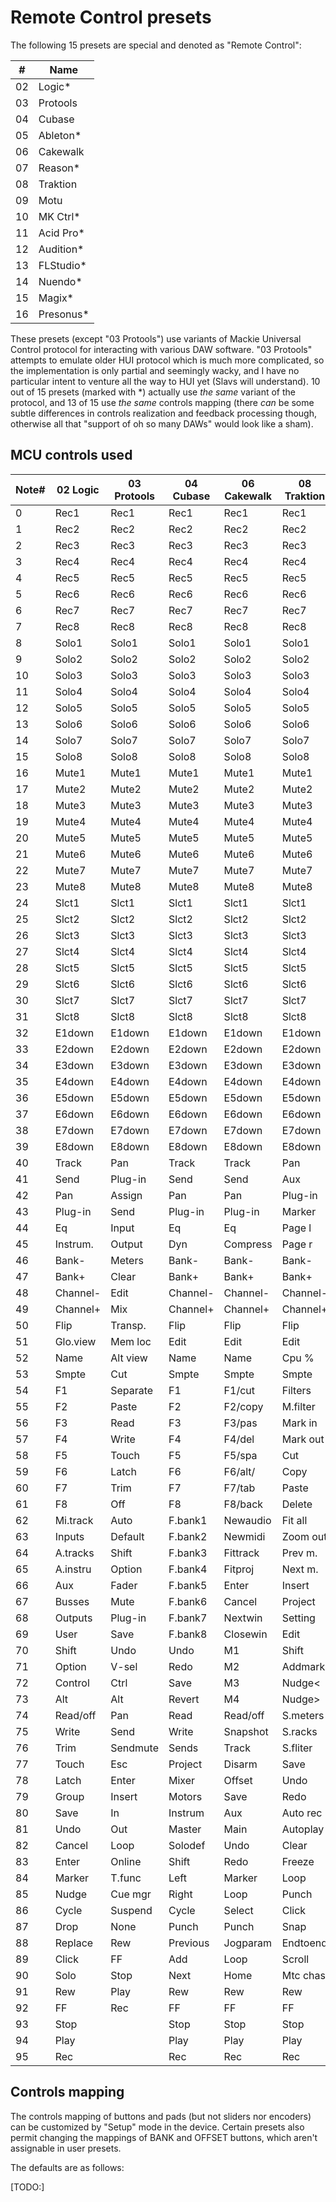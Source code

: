 # Remote Control presets

The following 15 presets are special and denoted as "Remote Control":

| #  | Name     |
|----|----------|
| 02 | Logic\*   |
| 03 | Protools |
| 04 | Cubase   |
| 05 | Ableton\* |
| 06 | Cakewalk |
| 07 | Reason\*  |
| 08 | Traktion |
| 09 | Motu     |
| 10 | MK Ctrl\* |
| 11 | Acid Pro\*|
| 12 | Audition\*|
| 13 | FLStudio\*|
| 14 | Nuendo\*  |
| 15 | Magix\*   |
| 16 | Presonus\*|

These presets (except "03 Protools") use variants of Mackie Universal Control protocol
for interacting with various DAW software. "03 Protools" attempts to emulate older HUI protocol
which is much more complicated, so the implementation is only partial and seemingly wacky, and I have no particular intent to venture all the way to HUI yet
(Slavs will understand).
10 out of 15 presets (marked with \*) actually use *the same* variant of the protocol, and 13 of 15
use *the same* controls mapping (there *can* be some subtle differences in controls realization and feedback processing though,
otherwise all that "support of oh so many DAWs" would look like a sham).

## MCU controls used

|Note#| 02 Logic |03 Protools|04 Cubase|06 Cakewalk|08 Traktion|09 Motu |
|-----|----------|----------|----------|----------|----------|----------|
| 0   | Rec1     | Rec1     | Rec1     | Rec1     | Rec1     | Rec1     |
| 1   | Rec2     | Rec2     | Rec2     | Rec2     | Rec2     | Rec2     |
| 2   | Rec3     | Rec3     | Rec3     | Rec3     | Rec3     | Rec3     |
| 3   | Rec4     | Rec4     | Rec4     | Rec4     | Rec4     | Rec4     |
| 4   | Rec5     | Rec5     | Rec5     | Rec5     | Rec5     | Rec5     |
| 5   | Rec6     | Rec6     | Rec6     | Rec6     | Rec6     | Rec6     |
| 6   | Rec7     | Rec7     | Rec7     | Rec7     | Rec7     | Rec7     |
| 7   | Rec8     | Rec8     | Rec8     | Rec8     | Rec8     | Rec8     |
| 8   | Solo1    | Solo1    | Solo1    | Solo1    | Solo1    | Solo1    |
| 9   | Solo2    | Solo2    | Solo2    | Solo2    | Solo2    | Solo2    |
| 10  | Solo3    | Solo3    | Solo3    | Solo3    | Solo3    | Solo3    |
| 11  | Solo4    | Solo4    | Solo4    | Solo4    | Solo4    | Solo4    |
| 12  | Solo5    | Solo5    | Solo5    | Solo5    | Solo5    | Solo5    |
| 13  | Solo6    | Solo6    | Solo6    | Solo6    | Solo6    | Solo6    |
| 14  | Solo7    | Solo7    | Solo7    | Solo7    | Solo7    | Solo7    |
| 15  | Solo8    | Solo8    | Solo8    | Solo8    | Solo8    | Solo8    |
| 16  | Mute1    | Mute1    | Mute1    | Mute1    | Mute1    | Mute1    |
| 17  | Mute2    | Mute2    | Mute2    | Mute2    | Mute2    | Mute2    |
| 18  | Mute3    | Mute3    | Mute3    | Mute3    | Mute3    | Mute3    |
| 19  | Mute4    | Mute4    | Mute4    | Mute4    | Mute4    | Mute4    |
| 20  | Mute5    | Mute5    | Mute5    | Mute5    | Mute5    | Mute5    |
| 21  | Mute6    | Mute6    | Mute6    | Mute6    | Mute6    | Mute6    |
| 22  | Mute7    | Mute7    | Mute7    | Mute7    | Mute7    | Mute7    |
| 23  | Mute8    | Mute8    | Mute8    | Mute8    | Mute8    | Mute8    |
| 24  | Slct1    | Slct1    | Slct1    | Slct1    | Slct1    | Slct1    |
| 25  | Slct2    | Slct2    | Slct2    | Slct2    | Slct2    | Slct2    |
| 26  | Slct3    | Slct3    | Slct3    | Slct3    | Slct3    | Slct3    |
| 27  | Slct4    | Slct4    | Slct4    | Slct4    | Slct4    | Slct4    |
| 28  | Slct5    | Slct5    | Slct5    | Slct5    | Slct5    | Slct5    |
| 29  | Slct6    | Slct6    | Slct6    | Slct6    | Slct6    | Slct6    |
| 30  | Slct7    | Slct7    | Slct7    | Slct7    | Slct7    | Slct7    |
| 31  | Slct8    | Slct8    | Slct8    | Slct8    | Slct8    | Slct8    |
| 32  | E1down   | E1down   | E1down   | E1down   | E1down   | E1down   |
| 33  | E2down   | E2down   | E2down   | E2down   | E2down   | E2down   |
| 34  | E3down   | E3down   | E3down   | E3down   | E3down   | E3down   |
| 35  | E4down   | E4down   | E4down   | E4down   | E4down   | E4down   |
| 36  | E5down   | E5down   | E5down   | E5down   | E5down   | E5down   |
| 37  | E6down   | E6down   | E6down   | E6down   | E6down   | E6down   |
| 38  | E7down   | E7down   | E7down   | E7down   | E7down   | E7down   |
| 39  | E8down   | E8down   | E8down   | E8down   | E8down   | E8down   |
| 40  | Track    | Pan      | Track    | Track    | Pan      | Mode     |
| 41  | Send     | Plug-in  | Send     | Send     | Aux      | Send     |
| 42  | Pan      | Assign   | Pan      | Pan      | Plug-in  | Pan      |
| 43  | Plug-in  | Send     | Plug-in  | Plug-in  | Marker   | Effect   |
| 44  | Eq       | Input    | Eq       | Eq       | Page l   | None     |
| 45  | Instrum. | Output   | Dyn      | Compress | Page r   | Preset   |
| 46  | Bank-    | Meters   | Bank-    | Bank-    | Bank-    | Bank-    |
| 47  | Bank+    | Clear    | Bank+    | Bank+    | Bank+    | Bank+    |
| 48  | Channel- | Edit     | Channel- | Channel- | Channel- | Channel- |
| 49  | Channel+ | Mix      | Channel+ | Channel+ | Channel+ | Channel+ |
| 50  | Flip     | Transp.  | Flip     | Flip     | Flip     | Flip     |
| 51  | Glo.view | Mem loc  | Edit     | Edit     | Edit     | Edit     |
| 52  | Name     | Alt view | Name     | Name     | Cpu %    | Level    |
| 53  | Smpte    | Cut      | Smpte    | Smpte    | Smpte    | Time     |
| 54  | F1       | Separate | F1       | F1/cut   | Filters  | Enter    |
| 55  | F2       | Paste    | F2       | F2/copy  | M.filter | Escape   |
| 56  | F3       | Read     | F3       | F3/pas   | Mark in  | Group    |
| 57  | F4       | Write    | F4       | F4/del   | Mark out | Ungroup  |
| 58  | F5       | Touch    | F5       | F5/spa   | Cut      | Suspend  |
| 59  | F6       | Latch    | F6       | F6/alt/  | Copy     | Sequence |
| 60  | F7       | Trim     | F7       | F7/tab   | Paste    | Tracks   |
| 61  | F8       | Off      | F8       | F8/back  | Delete   | Board    |
| 62  | Mi.track | Auto     | F.bank1  | Newaudio | Fit all  | Click    |
| 63  | Inputs   | Default  | F.bank2  | Newmidi  | Zoom out | Countoff |
| 64  | A.tracks | Shift    | F.bank3  | Fittrack | Prev m.  | Overdub  |
| 65  | A.instru | Option   | F.bank4  | Fitproj  | Next m.  | Patch    |
| 66  | Aux      | Fader    | F.bank5  | Enter    | Insert   | Clear    |
| 67  | Busses   | Mute     | F.bank6  | Cancel   | Project  | Save     |
| 68  | Outputs  | Plug-in  | F.bank7  | Nextwin  | Setting  | Memory   |
| 69  | User     | Save     | F.bank8  | Closewin | Edit     | Pre/post |
| 70  | Shift    | Undo     | Undo     | M1       | Shift    | Shift    |
| 71  | Option   | V-sel    | Redo     | M2       | Addmark  | Control  |
| 72  | Control  | Ctrl     | Save     | M3       | Nudge\<  | Option   |
| 73  | Alt      | Alt      | Revert   | M4       | Nudge\>  | Command  |
| 74  | Read/off | Pan      | Read     | Read/off | S.meters | Read/off |
| 75  | Write    | Send     | Write    | Snapshot | S.racks  | Touch    |
| 76  | Trim     | Sendmute | Sends    | Track    | S.fliter | Trim tou |
| 77  | Touch    | Esc      | Project  | Disarm   | Save     | Overwrit |
| 78  | Latch    | Enter    | Mixer    | Offset   | Undo     | Latch    |
| 79  | Group    | Insert   | Motors   | Save     | Redo     | Trim lat |
| 80  | Save     | In       | Instrum  | Aux      | Auto rec | Save     |
| 81  | Undo     | Out      | Master   | Main     | Autoplay | Audible  |
| 82  | Cancel   | Loop     | Solodef  | Undo     | Clear    | Undo     |
| 83  | Enter    | Online   | Shift    | Redo     | Freeze   | Redo     |
| 84  | Marker   | T.func   | Left     | Marker   | Loop     | Rtz      |
| 85  | Nudge    | Cue mgr  | Right    | Loop     | Punch    | Marker   |
| 86  | Cycle    | Suspend  | Cycle    | Select   | Click    | Editgrid |
| 87  | Drop     | None     | Punch    | Punch    | Snap     | Cycle    |
| 88  | Replace  | Rew      | Previous | Jogparam | Endtoend | Punch    |
| 89  | Click    | FF       | Add      | Loop     | Scroll   | Select   |
| 90  | Solo     | Stop     | Next     | Home     | Mtc chas | Solo     |
| 91  | Rew      | Play     | Rew      | Rew      | Rew      | Rew      |
| 92  | FF       | Rec      | FF       | FF       | FF       | FF       |
| 93  | Stop     |          | Stop     | Stop     | Stop     | Stop     |
| 94  | Play     |          | Play     | Play     | Play     | Play     |
| 95  | Rec      |          | Rec      | Rec      | Rec      | Rec      |

## Controls mapping

The controls mapping of buttons and pads (but not sliders nor encoders) can be customized
by "Setup" mode in the device. Certain presets also permit changing the mappings of 
BANK and OFFSET buttons, which aren't assignable in user presets.

The defaults are as follows:

[TODO:]
